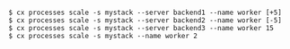 <!-- layout:code post: toolbelt_processes_example -->

```

$ cx processes scale -s mystack --server backend1 --name worker [+5]
$ cx processes scale -s mystack --server backend2 --name worker [-5]
$ cx processes scale -s mystack --server backend3 --name worker 15
$ cx processes scale -s mystack --name worker 2

```
